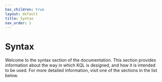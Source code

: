 ```yaml
---
has_children: true
layout: default
title: Syntax
nav_order: 1
---
```

# Syntax
Welcome to the syntax section of the documentation. This section provides information about the way in which KQL is designed, and how it is intended to be used. For more detailed information, visit one of the sections in the list below.